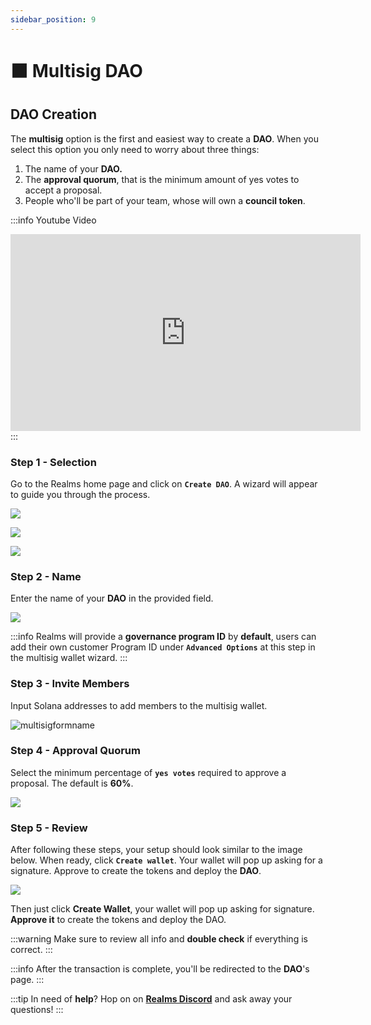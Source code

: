 ```yaml
---
sidebar_position: 9
---
```


# ⬛ Multisig DAO

## DAO Creation

The **multisig** option is the first and easiest way to create a **DAO**. When you select this option you only need to worry about three things:

1. The name of your **DAO.**
2. The **approval quorum**, that is the minimum amount of yes votes to accept a proposal.
3. People who'll be part of your team, whose will own a **council token**.

:::info Youtube Video
<iframe width="560" height="315" src="https://www.youtube.com/embed/JKcjDgfyWXk?si=sLA0iBZn7Krlki17" title="YouTube video player" frameborder="0" allow="accelerometer; autoplay; clipboard-write; encrypted-media; gyroscope; picture-in-picture; web-share" allowfullscreen></iframe>
:::

### Step 1 - Selection

Go to the Realms home page and click on **`Create DAO`**. A wizard will appear to guide you through the process​.

![](https://paragraph.xyz/_next/image?url=https%3A%2F%2Fstorage.googleapis.com%2Fpapyrus_images%2F6ebe5741af6cf3fd3304cba7d06d93e7.png&#x26;w=1080&#x26;q=75)

![](https://paragraph.xyz/_next/image?url=https%3A%2F%2Fstorage.googleapis.com%2Fpapyrus_images%2F85b7f1f92e5735dbebc888f34b856cb7.png&#x26;w=1080&#x26;q=75)

![](https://paragraph.xyz/_next/image?url=https%3A%2F%2Fstorage.googleapis.com%2Fpapyrus_images%2Fe7e4878493e8bf5933c45975a47c17bb.png&#x26;w=1080&#x26;q=75)

### Step 2 - Name

Enter the name of your **DAO** in the provided field​.

![](https://paragraph.xyz/_next/image?url=https%3A%2F%2Fstorage.googleapis.com%2Fpapyrus_images%2F313330bfe670cc3f782b9c9b475110ec.png&#x26;w=1080&#x26;q=75)

:::info
Realms will provide a **governance program ID** by **default**, users can add their own customer Program ID under **`Advanced Options`** at this step in the multisig wallet wizard.
:::

### Step 3 - Invite Members

Input Solana addresses to add members to the multisig wallet​.

![multisigformname](https://user-images.githubusercontent.com/22420711/178865759-52d5b47e-1370-4008-972b-4f5d6aa888c6.png)

### Step 4 - Approval Quorum

Select the minimum percentage of **`yes votes`** required to approve a proposal. The default is **60%**.

![](https://paragraph.xyz/_next/image?url=https%3A%2F%2Fstorage.googleapis.com%2Fpapyrus_images%2F4112636d072992951dd126f00e5847ce.png&#x26;w=1080&#x26;q=75)

### Step 5 - Review

After following these steps, your setup should look similar to the image below. When ready, click **`Create wallet`**. Your wallet will pop up asking for a signature. Approve to create the tokens and deploy the **DAO**​.

![](https://paragraph.xyz/_next/image?url=https%3A%2F%2Fstorage.googleapis.com%2Fpapyrus_images%2Fe120eb0074c5d5040b9a09c90288a1d2.png&#x26;w=1080&#x26;q=75)

Then just click **Create Wallet**, your wallet will pop up asking for signature. **Approve it** to create the tokens and deploy the DAO.

:::warning
Make sure to review all info and **double check** if everything is correct.
:::


:::info
After the transaction is complete, you'll be redirected to the **DAO**'s page.
:::

:::tip
In need of **help**? Hop on on [**Realms Discord**](https://discord.com/invite/VsPbrK2hJk) and ask away your questions!
:::